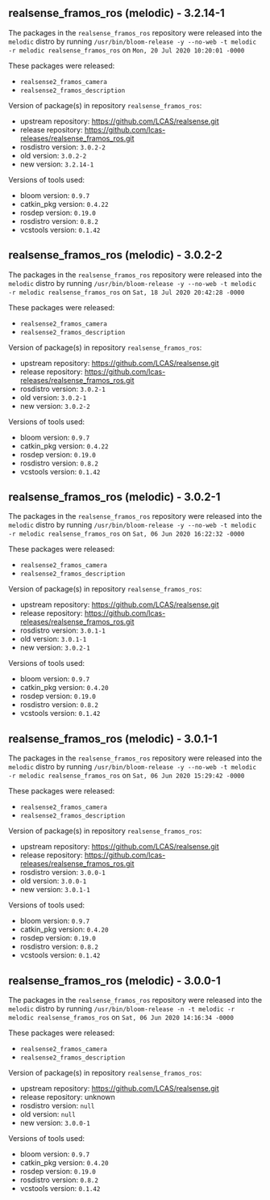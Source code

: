 ## realsense_framos_ros (melodic) - 3.2.14-1

The packages in the `realsense_framos_ros` repository were released into the `melodic` distro by running `/usr/bin/bloom-release -y --no-web -t melodic -r melodic realsense_framos_ros` on `Mon, 20 Jul 2020 10:20:01 -0000`

These packages were released:
- `realsense2_framos_camera`
- `realsense2_framos_description`

Version of package(s) in repository `realsense_framos_ros`:

- upstream repository: https://github.com/LCAS/realsense.git
- release repository: https://github.com/lcas-releases/realsense_framos_ros.git
- rosdistro version: `3.0.2-2`
- old version: `3.0.2-2`
- new version: `3.2.14-1`

Versions of tools used:

- bloom version: `0.9.7`
- catkin_pkg version: `0.4.22`
- rosdep version: `0.19.0`
- rosdistro version: `0.8.2`
- vcstools version: `0.1.42`


## realsense_framos_ros (melodic) - 3.0.2-2

The packages in the `realsense_framos_ros` repository were released into the `melodic` distro by running `/usr/bin/bloom-release -y --no-web -t melodic -r melodic realsense_framos_ros` on `Sat, 18 Jul 2020 20:42:28 -0000`

These packages were released:
- `realsense2_framos_camera`
- `realsense2_framos_description`

Version of package(s) in repository `realsense_framos_ros`:

- upstream repository: https://github.com/LCAS/realsense.git
- release repository: https://github.com/lcas-releases/realsense_framos_ros.git
- rosdistro version: `3.0.2-1`
- old version: `3.0.2-1`
- new version: `3.0.2-2`

Versions of tools used:

- bloom version: `0.9.7`
- catkin_pkg version: `0.4.22`
- rosdep version: `0.19.0`
- rosdistro version: `0.8.2`
- vcstools version: `0.1.42`


## realsense_framos_ros (melodic) - 3.0.2-1

The packages in the `realsense_framos_ros` repository were released into the `melodic` distro by running `/usr/bin/bloom-release -y --no-web -t melodic -r melodic realsense_framos_ros` on `Sat, 06 Jun 2020 16:22:32 -0000`

These packages were released:
- `realsense2_framos_camera`
- `realsense2_framos_description`

Version of package(s) in repository `realsense_framos_ros`:

- upstream repository: https://github.com/LCAS/realsense.git
- release repository: https://github.com/lcas-releases/realsense_framos_ros.git
- rosdistro version: `3.0.1-1`
- old version: `3.0.1-1`
- new version: `3.0.2-1`

Versions of tools used:

- bloom version: `0.9.7`
- catkin_pkg version: `0.4.20`
- rosdep version: `0.19.0`
- rosdistro version: `0.8.2`
- vcstools version: `0.1.42`


## realsense_framos_ros (melodic) - 3.0.1-1

The packages in the `realsense_framos_ros` repository were released into the `melodic` distro by running `/usr/bin/bloom-release -y --no-web -t melodic -r melodic realsense_framos_ros` on `Sat, 06 Jun 2020 15:29:42 -0000`

These packages were released:
- `realsense2_framos_camera`
- `realsense2_framos_description`

Version of package(s) in repository `realsense_framos_ros`:

- upstream repository: https://github.com/LCAS/realsense.git
- release repository: https://github.com/lcas-releases/realsense_framos_ros.git
- rosdistro version: `3.0.0-1`
- old version: `3.0.0-1`
- new version: `3.0.1-1`

Versions of tools used:

- bloom version: `0.9.7`
- catkin_pkg version: `0.4.20`
- rosdep version: `0.19.0`
- rosdistro version: `0.8.2`
- vcstools version: `0.1.42`


## realsense_framos_ros (melodic) - 3.0.0-1

The packages in the `realsense_framos_ros` repository were released into the `melodic` distro by running `/usr/bin/bloom-release -n -t melodic -r melodic realsense_framos_ros` on `Sat, 06 Jun 2020 14:16:34 -0000`

These packages were released:
- `realsense2_framos_camera`
- `realsense2_framos_description`

Version of package(s) in repository `realsense_framos_ros`:

- upstream repository: https://github.com/LCAS/realsense.git
- release repository: unknown
- rosdistro version: `null`
- old version: `null`
- new version: `3.0.0-1`

Versions of tools used:

- bloom version: `0.9.7`
- catkin_pkg version: `0.4.20`
- rosdep version: `0.19.0`
- rosdistro version: `0.8.2`
- vcstools version: `0.1.42`



